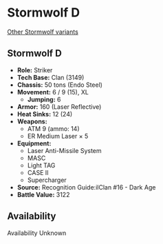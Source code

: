 # Stormwolf D

[Other Stormwolf variants](../stormwolf.md)

## Stormwolf D
- **Role:** Striker
- **Tech Base:** Clan (3149)
- **Chassis:** 50 tons (Endo Steel)
- **Movement:** 6 / 9 (15), XL
  - **Jumping:** 6
- **Armor:** 160 (Laser Reflective)
- **Heat Sinks:** 12 (24)
- **Weapons:**
  - ATM 9 (ammo: 14)
  - ER Medium Laser × 5
- **Equipment:**
  - Laser Anti-Missile System
  - MASC
  - Light TAG
  - CASE II
  - Supercharger
- **Source:** Recognition Guide:ilClan #16 - Dark Age
- **Battle Value:** 3122

## Availability

Availability Unknown

